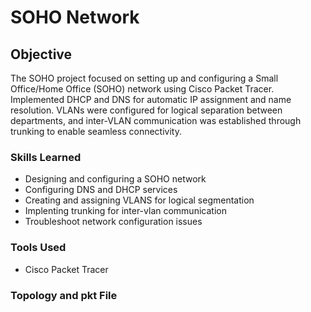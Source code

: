 # SOHO Network 

## Objective

The SOHO project focused on setting up and configuring a Small Office/Home Office (SOHO) network using Cisco Packet Tracer. Implemented DHCP and DNS for automatic IP assignment and name resolution. VLANs were configured for logical separation between departments, and inter-VLAN communication was established through trunking to enable seamless connectivity.

### Skills Learned
- Designing and configuring a SOHO network
- Configuring DNS and DHCP services
- Creating and assigning VLANS for logical segmentation
- Implenting trunking for inter-vlan communication
- Troubleshoot network configuration issues

### Tools Used
- Cisco Packet Tracer

### Topology and pkt File

